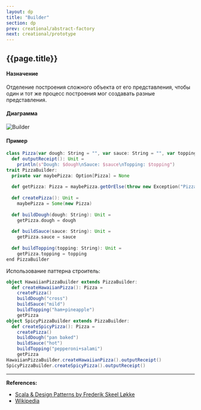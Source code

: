 ```yaml
---
layout: dp
title: "Builder"
section: dp
prev: creational/abstract-factory
next: creational/prototype
---
```


## {{page.title}}

#### Назначение

Отделение построения сложного объекта от его представления, 
чтобы один и тот же процесс построения мог создавать разные представления.

#### Диаграмма

![Builder](https://upload.wikimedia.org/wikipedia/ru/2/28/Builder.gif)

#### Пример

```scala mdoc
class Pizza(var dough: String = "", var sauce: String = "", var topping: String = ""):
  def outputReceipt(): Unit =
    println(s"Dough: $dough\nSauce: $sauce\nTopping: $topping")
trait PizzaBuilder:
  private var maybePizza: Option[Pizza] = None
  
  def getPizza: Pizza = maybePizza.getOrElse(throw new Exception("Pizza has not been created yet"))
  
  def createPizza(): Unit =
    maybePizza = Some(new Pizza)
    
  def buildDough(dough: String): Unit =
    getPizza.dough = dough
    
  def buildSauce(sauce: String): Unit =
    getPizza.sauce = sauce
    
  def buildTopping(topping: String): Unit =
    getPizza.topping = topping
end PizzaBuilder
```

Использование паттерна строитель:

```scala mdoc
object HawaiianPizzaBuilder extends PizzaBuilder:
  def createHawaiianPizza(): Pizza =
    createPizza()
    buildDough("cross")
    buildSauce("mild")
    buildTopping("ham+pineapple")
    getPizza
object SpicyPizzaBuilder extends PizzaBuilder:
  def createSpicyPizza(): Pizza =
    createPizza()
    buildDough("pan baked")
    buildSauce("hot")
    buildTopping("pepperoni+salami")
    getPizza
HawaiianPizzaBuilder.createHawaiianPizza().outputReceipt()
SpicyPizzaBuilder.createSpicyPizza().outputReceipt()
```


---

**References:**
- [Scala & Design Patterns by Frederik Skeel Løkke](https://www.scala-lang.org/old/sites/default/files/FrederikThesis.pdf)
- [Wikipedia](https://ru.wikipedia.org/wiki/%D0%A1%D1%82%D1%80%D0%BE%D0%B8%D1%82%D0%B5%D0%BB%D1%8C_(%D1%88%D0%B0%D0%B1%D0%BB%D0%BE%D0%BD_%D0%BF%D1%80%D0%BE%D0%B5%D0%BA%D1%82%D0%B8%D1%80%D0%BE%D0%B2%D0%B0%D0%BD%D0%B8%D1%8F))
